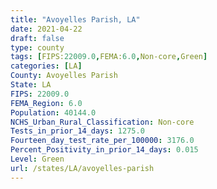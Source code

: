 ```yaml
---
title: "Avoyelles Parish, LA"
date: 2021-04-22
draft: false
type: county
tags: [FIPS:22009.0,FEMA:6.0,Non-core,Green]
categories: [LA]
County: Avoyelles Parish
State: LA
FIPS: 22009.0
FEMA_Region: 6.0
Population: 40144.0
NCHS_Urban_Rural_Classification: Non-core
Tests_in_prior_14_days: 1275.0
Fourteen_day_test_rate_per_100000: 3176.0
Percent_Positivity_in_prior_14_days: 0.015
Level: Green
url: /states/LA/avoyelles-parish
---
```



